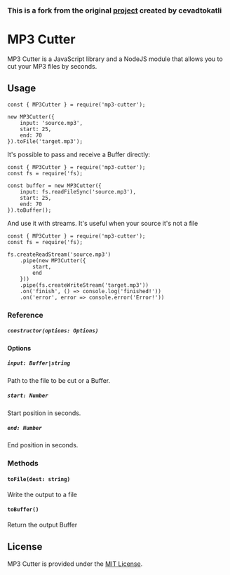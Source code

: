 ### This is a fork from the original [project](https://github.com/cevadtokatli/mp3-cutter) created by cevadtokatli

# MP3 Cutter
MP3 Cutter is a JavaScript library and a NodeJS module that allows you to cut your MP3 files by seconds.

## Usage

```
const { MP3Cutter } = require('mp3-cutter');

new MP3Cutter({
    input: 'source.mp3',
    start: 25,
    end: 70 
}).toFile('target.mp3');
```
It's possible to pass and receive a Buffer directly:

```
const { MP3Cutter } = require('mp3-cutter');
const fs = require('fs);

const buffer = new MP3Cutter({
    input: fs.readFileSync('source.mp3'),
    start: 25,
    end: 70 
}).toBuffer();
```

And use it with streams. It's useful when your source it's not a file
```
const { MP3Cutter } = require('mp3-cutter');
const fs = require('fs);

fs.createReadStream('source.mp3')
    .pipe(new MP3Cutter({
        start,
        end
    }))
    .pipe(fs.createWriteStream('target.mp3'))
    .on('finish', () => console.log('finished!'))
    .on('error', error => console.error('Error!'))
```

### Reference
##### ```constructor(options: Options)```

#### Options

##### ```input: Buffer|string```
Path to the file to be cut or a Buffer.

##### ```start: Number```
Start position in seconds.

##### ```end: Number```
End position in seconds.

### Methods
#### ```toFile(dest: string)```
Write the output to a file

#### ```toBuffer()```
Return the output Buffer

## License
MP3 Cutter is provided under the [MIT License](https://opensource.org/licenses/MIT).